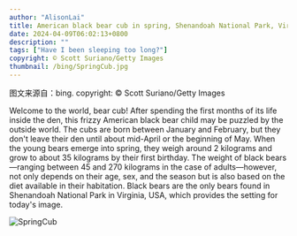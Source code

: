 ```yaml
---
author: "AlisonLai"
title: American black bear cub in spring, Shenandoah National Park, Virginia (© Scott Suriano/Getty Images)
date: 2024-04-09T06:02:13+0800
description: ""
tags: ["Have I been sleeping too long?"]
copyright: © Scott Suriano/Getty Images
thumbnail: /bing/SpringCub.jpg
---
```

图文来源自：bing.  copyright: © Scott Suriano/Getty Images

Welcome to the world, bear cub! After spending the first months of its life inside the den, this frizzy American black bear child may be puzzled by the outside world. The cubs are born between January and February, but they don't leave their den until about mid-April or the beginning of May. When the young bears emerge into spring, they weigh around 2 kilograms and grow to about 35 kilograms by their first birthday. The weight of black bears—ranging between 45 and 270 kilograms in the case of adults—however, not only depends on their age, sex, and the season but is also based on the diet available in their habitation. Black bears are the only bears found in Shenandoah National Park in Virginia, USA, which provides the setting for today's image.

![SpringCub](/bing/SpringCub.jpg)